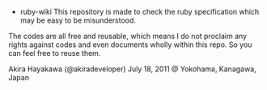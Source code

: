 * ruby-wiki
This repository is made to
check the ruby specification which may
be easy to be misunderstood.

The codes are all free and reusable,
which means I do not proclaim any rights against
codes and even documents wholly within this repo.
So you can feel free to reuse them.

Akira Hayakawa (@akiradeveloper)
July 18, 2011
@ Yokohama, Kanagawa, Japan
